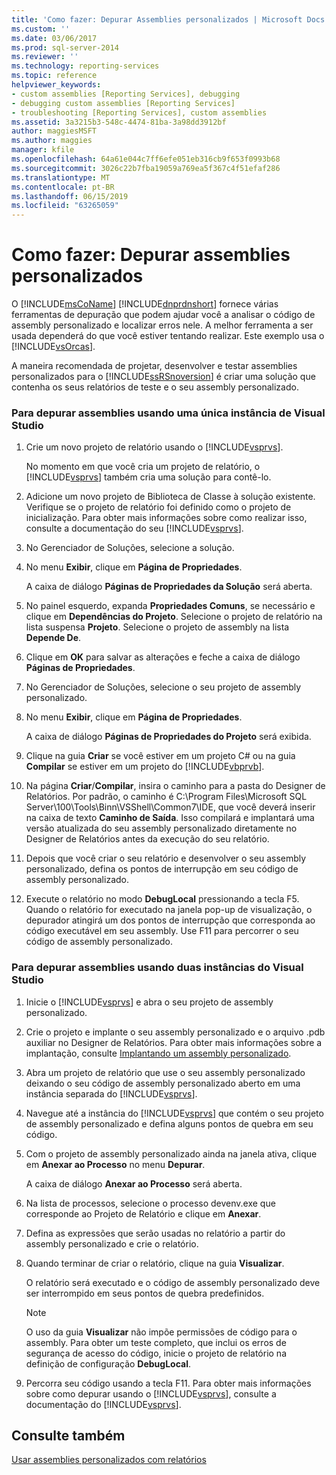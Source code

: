 ```yaml
---
title: 'Como fazer: Depurar Assemblies personalizados | Microsoft Docs'
ms.custom: ''
ms.date: 03/06/2017
ms.prod: sql-server-2014
ms.reviewer: ''
ms.technology: reporting-services
ms.topic: reference
helpviewer_keywords:
- custom assemblies [Reporting Services], debugging
- debugging custom assemblies [Reporting Services]
- troubleshooting [Reporting Services], custom assemblies
ms.assetid: 3a3215b3-548c-4474-81ba-3a98dd3912bf
author: maggiesMSFT
ms.author: maggies
manager: kfile
ms.openlocfilehash: 64a61e044c7ff6efe051eb316cb9f653f0993b68
ms.sourcegitcommit: 3026c22b7fba19059a769ea5f367c4f51efaf286
ms.translationtype: MT
ms.contentlocale: pt-BR
ms.lasthandoff: 06/15/2019
ms.locfileid: "63265059"
---
```

# <a name="how-to-debug-custom-assemblies"></a>Como fazer: Depurar assemblies personalizados
  O [!INCLUDE[msCoName](../../includes/msconame-md.md)] [!INCLUDE[dnprdnshort](../../includes/dnprdnshort-md.md)] fornece várias ferramentas de depuração que podem ajudar você a analisar o código de assembly personalizado e localizar erros nele. A melhor ferramenta a ser usada dependerá do que você estiver tentando realizar. Este exemplo usa o [!INCLUDE[vsOrcas](../../includes/vsorcas-md.md)].  
  
 A maneira recomendada de projetar, desenvolver e testar assemblies personalizados para o [!INCLUDE[ssRSnoversion](../../includes/ssrsnoversion-md.md)] é criar uma solução que contenha os seus relatórios de teste e o seu assembly personalizado.  
  
### <a name="to-debug-assemblies-using-a-single-instance-of-visual-studio"></a>Para depurar assemblies usando uma única instância de Visual Studio  
  
1.  Crie um novo projeto de relatório usando o [!INCLUDE[vsprvs](../../includes/vsprvs-md.md)].  
  
     No momento em que você cria um projeto de relatório, o [!INCLUDE[vsprvs](../../includes/vsprvs-md.md)] também cria uma solução para contê-lo.  
  
2.  Adicione um novo projeto de Biblioteca de Classe à solução existente. Verifique se o projeto de relatório foi definido como o projeto de inicialização. Para obter mais informações sobre como realizar isso, consulte a documentação do seu [!INCLUDE[vsprvs](../../includes/vsprvs-md.md)].  
  
3.  No Gerenciador de Soluções, selecione a solução.  
  
4.  No menu **Exibir**, clique em **Página de Propriedades**.  
  
     A caixa de diálogo **Páginas de Propriedades da Solução** será aberta.  
  
5.  No painel esquerdo, expanda **Propriedades Comuns**, se necessário e clique em **Dependências do Projeto**. Selecione o projeto de relatório na lista suspensa **Projeto**. Selecione o projeto de assembly na lista **Depende De**.  
  
6.  Clique em **OK** para salvar as alterações e feche a caixa de diálogo **Páginas de Propriedades**.  
  
7.  No Gerenciador de Soluções, selecione o seu projeto de assembly personalizado.  
  
8.  No menu **Exibir**, clique em **Página de Propriedades**.  
  
     A caixa de diálogo **Páginas de Propriedades do Projeto** será exibida.  
  
9. Clique na guia **Criar** se você estiver em um projeto C# ou na guia **Compilar** se estiver em um projeto do [!INCLUDE[vbprvb](../../includes/vbprvb-md.md)].  
  
10. Na página **Criar**/**Compilar**, insira o caminho para a pasta do Designer de Relatórios. Por padrão, o caminho é C:\Program Files\Microsoft SQL Server\100\Tools\Binn\VSShell\Common7\IDE, que você deverá inserir na caixa de texto **Caminho de Saída**. Isso compilará e implantará uma versão atualizada do seu assembly personalizado diretamente no Designer de Relatórios antes da execução do seu relatório.  
  
11. Depois que você criar o seu relatório e desenvolver o seu assembly personalizado, defina os pontos de interrupção em seu código de assembly personalizado.  
  
12. Execute o relatório no modo **DebugLocal** pressionando a tecla F5. Quando o relatório for executado na janela pop-up de visualização, o depurador atingirá um dos pontos de interrupção que corresponda ao código executável em seu assembly. Use F11 para percorrer o seu código de assembly personalizado.  
  
### <a name="to-debug-assemblies-using-two-instances-of-visual-studio"></a>Para depurar assemblies usando duas instâncias do Visual Studio  
  
1.  Inicie o [!INCLUDE[vsprvs](../../includes/vsprvs-md.md)] e abra o seu projeto de assembly personalizado.  
  
2.  Crie o projeto e implante o seu assembly personalizado e o arquivo .pdb auxiliar no Designer de Relatórios. Para obter mais informações sobre a implantação, consulte [Implantando um assembly personalizado](deploying-a-custom-assembly.md).  
  
3.  Abra um projeto de relatório que use o seu assembly personalizado deixando o seu código de assembly personalizado aberto em uma instância separada do [!INCLUDE[vsprvs](../../includes/vsprvs-md.md)].  
  
4.  Navegue até a instância do [!INCLUDE[vsprvs](../../includes/vsprvs-md.md)] que contém o seu projeto de assembly personalizado e defina alguns pontos de quebra em seu código.  
  
5.  Com o projeto de assembly personalizado ainda na janela ativa, clique em **Anexar ao Processo** no menu **Depurar**.  
  
     A caixa de diálogo **Anexar ao Processo** será aberta.  
  
6.  Na lista de processos, selecione o processo devenv.exe que corresponde ao Projeto de Relatório e clique em **Anexar**.  
  
7.  Defina as expressões que serão usadas no relatório a partir do assembly personalizado e crie o relatório.  
  
8.  Quando terminar de criar o relatório, clique na guia **Visualizar**.  
  
     O relatório será executado e o código de assembly personalizado deve ser interrompido em seus pontos de quebra predefinidos.  
  
    > [!NOTE]  
    >  O uso da guia **Visualizar** não impõe permissões de código para o assembly. Para obter um teste completo, que inclui os erros de segurança de acesso do código, inicie o projeto de relatório na definição de configuração **DebugLocal**.  
  
9. Percorra seu código usando a tecla F11. Para obter mais informações sobre como depurar usando o [!INCLUDE[vsprvs](../../includes/vsprvs-md.md)], consulte a documentação do [!INCLUDE[vsprvs](../../includes/vsprvs-md.md)].  
  
## <a name="see-also"></a>Consulte também  
 [Usar assemblies personalizados com relatórios](using-custom-assemblies-with-reports.md)  
  
  
